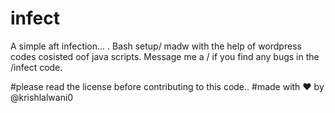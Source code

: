 # infect
A simple aft infection... 
.
Bash setup/ madw with the help of wordpress codes cosisted oof java scripts.
Message me a / if you find any bugs in the /infect code.

#please read the license before contributing to this code..
#made with ❤️ by @krishlalwani0
